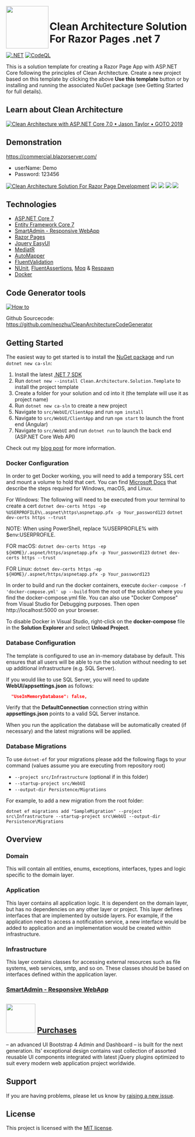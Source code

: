  <img align="left" width="116" height="116" src="https://raw.githubusercontent.com/jasontaylordev/CleanArchitecture/main/.github/icon.png" />
 
 # Clean Architecture Solution For Razor Pages .net 7

[![.NET](https://github.com/neozhu/RazorPageCleanArchitecture/actions/workflows/dotnetcore.yml/badge.svg)](https://github.com/neozhu/RazorPageCleanArchitecture/actions/workflows/dotnetcore.yml)
[![CodeQL](https://github.com/neozhu/RazorPageCleanArchitecture/actions/workflows/codeql.yml/badge.svg)](https://github.com/neozhu/RazorPageCleanArchitecture/actions/workflows/codeql.yml)
<br/>

This is a solution template for creating a Razor Page App with ASP.NET Core following the principles of Clean Architecture. Create a new project based on this template by clicking the above **Use this template** button or by installing and running the associated NuGet package (see Getting Started for full details). 

## Learn about Clean Architecture

[![Clean Architecture with ASP.NET Core 7.0 • Jason Taylor • GOTO 2019](https://img.youtube.com/vi/dK4Yb6-LxAk/0.jpg)](https://www.youtube.com/watch?v=dK4Yb6-LxAk)

## Demonstration

https://commercial.blazorserver.com/

- userName: Demo
- Password: 123456

[![Clean Architecture Solution For Razor Page Development](https://github.com/neozhu/RazorPageCleanArchitecture/blob/main/doc/screenshot/2021-08-11_19-28-59.png?raw=true)](https://www.youtube.com/watch?v=RzyctNiJ6gk)
![](/doc/screenshot/upload.png)
![](/doc/screenshot/result1.png/)
![](/doc/screenshot/result3.png/)
![](/doc/screenshot/result2.png/)
## Technologies

* [ASP.NET Core 7](https://devblogs.microsoft.com/aspnet/announcing-asp-net-core-in-net-7/)
* [Entity Framework Core 7](https://docs.microsoft.com/en-us/ef/core/)
* [SmartAdmin - Responsive WebApp](https://wrapbootstrap.com/theme/smartadmin-responsive-webapp-WB0573SK0/)
* [Razor Pages](https://docs.microsoft.com/en-us/aspnet/core/razor-pages/?view=aspnetcore-5.0&tabs=visual-studio)
* [Jquery EasyUI](https://www.jeasyui.com/)
* [MediatR](https://github.com/jbogard/MediatR)
* [AutoMapper](https://automapper.org/)
* [FluentValidation](https://fluentvalidation.net/)
* [NUnit](https://nunit.org/), [FluentAssertions](https://fluentassertions.com/), [Moq](https://github.com/moq) & [Respawn](https://github.com/jbogard/Respawn)
* [Docker](https://www.docker.com/)

## Code Generator tools
[![How to](https://github.com/neozhu/CleanArchitectureCodeGenerator/raw/main/art/nuget.png)](https://www.youtube.com/watch?v=Hp6cjdfgMT8)

Github Sourcecode: https://github.com/neozhu/CleanArchitectureCodeGenerator
## Getting Started

The easiest way to get started is to install the [NuGet package](https://www.nuget.org/packages/Clean.Architecture.Solution.Template) and run `dotnet new ca-sln`:

1. Install the latest [.NET 7 SDK](https://dotnet.microsoft.com/download/dotnet/7.0)
2. Run `dotnet new --install Clean.Architecture.Solution.Template` to install the project template
3. Create a folder for your solution and cd into it (the template will use it as project name)
4. Run `dotnet new ca-sln` to create a new project
5. Navigate to `src/WebUI/ClientApp` and run `npm install`
6. Navigate to `src/WebUI/ClientApp` and run `npm start` to launch the front end (Angular)
7. Navigate to `src/WebUI` and run `dotnet run` to launch the back end (ASP.NET Core Web API)

Check out my [blog post](https://jasontaylor.dev/clean-architecture-getting-started/) for more information.

### Docker Configuration

In order to get Docker working, you will need to add a temporary SSL cert and mount a volume to hold that cert.
You can find [Microsoft Docs](https://docs.microsoft.com/en-us/aspnet/core/security/docker-https?view=aspnetcore-3.1) that describe the steps required for Windows, macOS, and Linux.

For Windows:
The following will need to be executed from your terminal to create a cert
`dotnet dev-certs https -ep %USERPROFILE%\.aspnet\https\aspnetapp.pfx -p Your_password123`
`dotnet dev-certs https --trust`

NOTE: When using PowerShell, replace %USERPROFILE% with $env:USERPROFILE.

FOR macOS:
`dotnet dev-certs https -ep ${HOME}/.aspnet/https/aspnetapp.pfx -p Your_password123`
`dotnet dev-certs https --trust`

FOR Linux:
`dotnet dev-certs https -ep ${HOME}/.aspnet/https/aspnetapp.pfx -p Your_password123`

In order to build and run the docker containers, execute `docker-compose -f 'docker-compose.yml' up --build` from the root of the solution where you find the docker-compose.yml file.  You can also use "Docker Compose" from Visual Studio for Debugging purposes.
Then open http://localhost:5000 on your browser.

To disable Docker in Visual Studio, right-click on the **docker-compose** file in the **Solution Explorer** and select **Unload Project**.

### Database Configuration

The template is configured to use an in-memory database by default. This ensures that all users will be able to run the solution without needing to set up additional infrastructure (e.g. SQL Server).

If you would like to use SQL Server, you will need to update **WebUI/appsettings.json** as follows:

```json
  "UseInMemoryDatabase": false,
```

Verify that the **DefaultConnection** connection string within **appsettings.json** points to a valid SQL Server instance. 

When you run the application the database will be automatically created (if necessary) and the latest migrations will be applied.

### Database Migrations

To use `dotnet-ef` for your migrations please add the following flags to your command (values assume you are executing from repository root)

* `--project src/Infrastructure` (optional if in this folder)
* `--startup-project src/WebUI`
* `--output-dir Persistence/Migrations`

For example, to add a new migration from the root folder:

 `dotnet ef migrations add "SampleMigration" --project src\Infrastructure --startup-project src\WebUI --output-dir Persistence\Migrations`

## Overview

### Domain

This will contain all entities, enums, exceptions, interfaces, types and logic specific to the domain layer.

### Application

This layer contains all application logic. It is dependent on the domain layer, but has no dependencies on any other layer or project. This layer defines interfaces that are implemented by outside layers. For example, if the application need to access a notification service, a new interface would be added to application and an implementation would be created within infrastructure.

### Infrastructure

This layer contains classes for accessing external resources such as file systems, web services, smtp, and so on. These classes should be based on interfaces defined within the application layer.

### [SmartAdmin - Responsive WebApp](https://wrapbootstrap.com/theme/smartadmin-responsive-webapp-WB0573SK0)
## <img width="80" src="https://github.com/neozhu/RazorPageCleanArchitecture/blob/main/doc/screenshot/7375350.png?raw=true" /> [Purchases](https://wrapbootstrap.com/theme/smartadmin-responsive-webapp-WB0573SK0)
– an advanced UI Bootstrap 4 Admin and Dashboard – is built for the next generation. Its’ exceptional design contains vast collection of assorted reusable UI components integrated with latest jQuery plugins optimized to suit every modern web application project worldwide.

## Support

If you are having problems, please let us know by [raising a new issue](https://github.com/jasontaylordev/CleanArchitecture/issues/new/choose).

## License

This project is licensed with the [MIT license](LICENSE).
